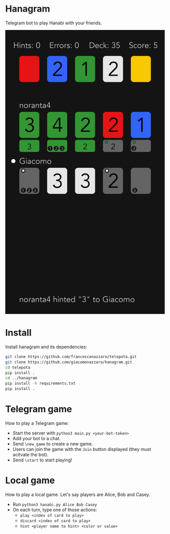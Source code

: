 
# Hanagram
Telegram bot to play Hanabi with your friends.

<img src="example.jpg" with="51">

# Install
Install hanagram and its dependencies:
```bash
git clone https://github.com/francesconazzaro/telepota.git
git clone https://github.com/giacomonazzaro/hanagram.git
cd telepota
pip install .
cd ../hanagram
pip install -R requirements.txt
pip install .
```

# Telegram game
How to play a Telegram game:
- Start the server with `python3 main.py <your-bot-token>`
- Add your bot to a chat.
- Send `\new_game` to create a new game.
- Users can join the game with the `Join` button displayed (they must acitvate the bot).
- Send `\start` to start playing!

# Local game
How to play a local game. Let's say players are Alice, Bob and Casey. 
- Run `python3 hanabi.py Alice Bob Casey`
- On each turn, type one of those actions:
    - `play <index of card to play>`
    - `discard <index of card to play>`
    - `hint <player name to hint> <color or value>`

